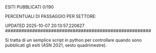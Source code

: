 ESITI PUBBLICATI 0/190 

PERCENTUALI DI PASSAGGIO PER SETTORE:

UPDATED 2025-10-07 20:13:57.220627
###################################################### 

Si tratta di un semplice script in python per controllare quando sono pubblicati gli esiti (ASN 2021, sesto quadrimestre).

